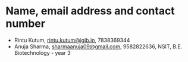 # Name, email address and contact number
- Rintu Kutum, rintu.kutum@igib.in, 7838369344
- Anuja Sharma, sharmaanuja09@gmail.com, 9582822636, NSIT, B.E. Biotechnology - year 3
